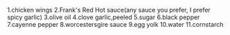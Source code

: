 1.chicken wings
2.Frank's Red Hot sauce(any sauce you prefer, I prefer spicy garlic)
3.olive oil
4.clove garlic,peeled
5.sugar
6.black pepper
7.cayenne pepper
8.worcestersgire sauce
9.egg yolk
10.water
11.cornstarch
